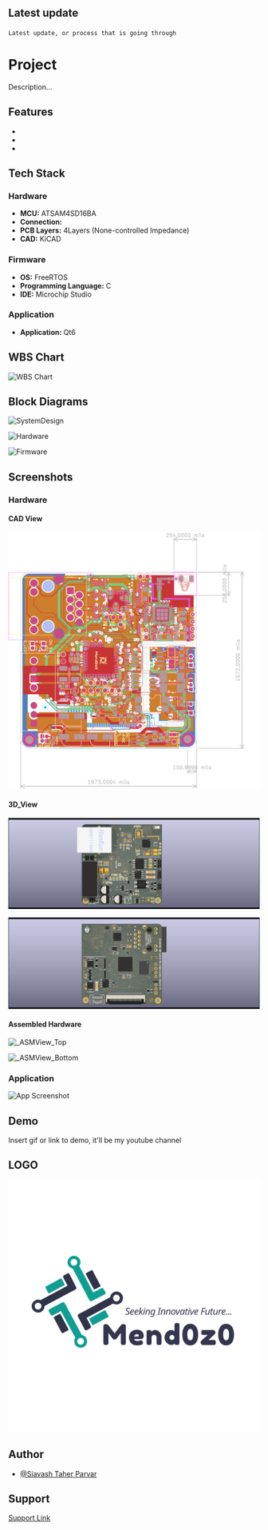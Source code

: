 ## Latest update


``
Latest update, or process that is going through
``


# Project

Description...


## Features

- 
- 
- 


## Tech Stack

### Hardware

- **MCU:** ATSAM4SD16BA
- **Connection:** 
- **PCB Layers:** 4Layers (None-controlled Impedance)
- **CAD:** KiCAD

### Firmware

- **OS:** FreeRTOS
- **Programming Language:** C
- **IDE:** Microchip Studio

### Application

- **Application:** Qt6







## WBS Chart

![WBS Chart](https://github.com/mend0z0)


## Block Diagrams

![SystemDesign](https://github.com/mend0z0)

![Hardware](https://github.com/mend0z0)

![Firmware](https://github.com/mend0z0)


## Screenshots

### Hardware

#### CAD View

![_CADView](https://github.com/mend0z0/SparkleSplashy/blob/main/Document/Media%20Content/Hardware%20Pictures/CAD%20View/_CADView_SparkleSplashy_v1.0.svg)

#### 3D_View

![_3DView_Top](https://github.com/mend0z0/SparkleSplashy/blob/main/Document/Media%20Content/Hardware%20Pictures/3D%20View/_3DView_Top_SparkleSplashy_v1.0.png)

![_3DView_Bottom](https://github.com/mend0z0/SparkleSplashy/blob/main/Document/Media%20Content/Hardware%20Pictures/3D%20View/_3DView_Bottom_SparkleSplashy_v1.0.png)
 
#### Assembled Hardware

![_ASMView_Top](https://github.com/mend0z0)

![_ASMView_Bottom](https://github.com/mend0z0)

### Application
![App Screenshot](https://github.com/mend0z0)


## Demo

Insert gif or link to demo, it'll be my youtube channel

## LOGO

![Logo](https://github.com/mend0z0/SparkleSplashy/blob/main/LOGO.png)


## Author

- [@Siavash Taher Parvar](https://www.linkedin.com/in/mend0z0)


## Support

[Support Link](https://github.com/sponsors/mend0z0)